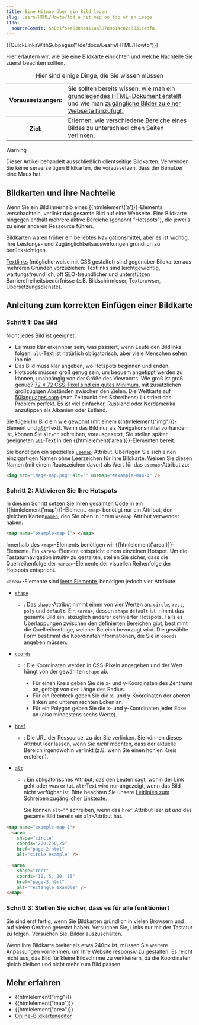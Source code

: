 ```yaml
---
title: Eine Hitmap über ein Bild legen
slug: Learn/HTML/Howto/Add_a_hit_map_on_top_of_an_image
l10n:
  sourceCommit: 530c1f54e63834411aa38789b1ac82e3831c4dfa
---
```


{{QuickLinksWithSubpages("/de/docs/Learn/HTML/Howto")}}

Hier erläutern wir, wie Sie eine Bildkarte einrichten und welche Nachteile Sie zuerst beachten sollten.

<table>
<caption>Hier sind einige Dinge, die Sie wissen müssen</caption>
  <tbody>
    <tr>
      <th scope="row">Voraussetzungen:</th>
      <td>
        Sie sollten bereits wissen, wie man ein <a href="/de/docs/Learn/Getting_started_with_the_web">grundlegendes HTML-Dokument erstellt</a> und wie man <a href="/de/docs/Learn/HTML/Multimedia_and_embedding/Images_in_HTML#how_do_we_put_an_image_on_a_webpage">zugängliche Bilder zu einer Webseite hinzufügt.</a>
      </td>
    </tr>
    <tr>
      <th scope="row">Ziel:</th>
      <td>
        Erlernen, wie verschiedene Bereiche eines Bildes zu unterschiedlichen Seiten verlinken.
      </td>
    </tr>
  </tbody>
</table>

> [!WARNING]
> Dieser Artikel behandelt ausschließlich clientseitige Bildkarten. Verwenden Sie keine serverseitigen Bildkarten, die voraussetzen, dass der Benutzer eine Maus hat.

## Bildkarten und ihre Nachteile

Wenn Sie ein Bild innerhalb eines {{htmlelement('a')}}-Elements verschachteln, verlinkt das gesamte Bild auf eine Webseite. Eine Bildkarte hingegen enthält mehrere aktive Bereiche (genannt "Hotspots"), die jeweils zu einer anderen Ressource führen.

Bildkarten waren früher ein beliebtes Navigationsmittel, aber es ist wichtig, ihre Leistungs- und Zugänglichkeitsauswirkungen gründlich zu berücksichtigen.

[Textlinks](/de/docs/Learn/HTML/Introduction_to_HTML/Creating_hyperlinks) (möglicherweise mit CSS gestaltet) sind gegenüber Bildkarten aus mehreren Gründen vorzuziehen: Textlinks sind leichtgewichtig, wartungsfreundlich, oft SEO-freundlicher und unterstützen Barrierefreiheitsbedürfnisse (z.B. Bildschirmleser, Textbrowser, Übersetzungsdienste).

## Anleitung zum korrekten Einfügen einer Bildkarte

### Schritt 1: Das Bild

Nicht jedes Bild ist geeignet.

- Es muss klar erkennbar sein, was passiert, wenn Leute den Bildlinks folgen. `alt`-Text ist natürlich obligatorisch, aber viele Menschen sehen ihn nie.
- Das Bild muss klar angeben, wo Hotspots beginnen und enden.
- Hotspots müssen groß genug sein, um bequem angetippt werden zu können, unabhängig von der Größe des Viewports. Wie groß ist groß genug? [72 × 72 CSS-Pixel sind ein gutes Minimum,](https://uxmovement.com/mobile/finger-friendly-design-ideal-mobile-touch-target-sizes/) mit zusätzlichen großzügigen Abständen zwischen den Zielen. Die Weltkarte auf [50languages.com](https://www.goethe-verlag.com/book2/) (zum Zeitpunkt des Schreibens) illustriert das Problem perfekt. Es ist viel einfacher, Russland oder Nordamerika anzutippen als Albanien oder Estland.

Sie fügen Ihr Bild ein [wie gewohnt](/de/docs/Learn/HTML/Multimedia_and_embedding/Images_in_HTML#how_do_we_put_an_image_on_a_webpage) (mit einem {{htmlelement("img")}}-Element und [`alt`](/de/docs/Web/HTML/Element/img#alt)-Text). Wenn das Bild nur als Navigationsmittel vorhanden ist, können Sie `alt=""` schreiben, vorausgesetzt, Sie stellen später geeigneten [`alt`](/de/docs/Web/HTML/Element/area#alt)-Text in den {{htmlelement('area')}}-Elementen bereit.

Sie benötigen ein spezielles [`usemap`](/de/docs/Web/HTML/Element/img#usemap)-Attribut. Überlegen Sie sich einen einzigartigen Namen ohne Leerzeichen für Ihre Bildkarte. Weisen Sie diesen Namen (mit einem Rautezeichen davor) als Wert für das `usemap`-Attribut zu:

```html
<img src="image-map.png" alt="" usemap="#example-map-1" />
```

### Schritt 2: Aktivieren Sie Ihre Hotspots

In diesem Schritt setzen Sie Ihren gesamten Code in ein {{htmlelement('map')}}-Element. `<map>` benötigt nur ein Attribut, den gleichen Karten[`namen`](/de/docs/Web/HTML/Element/map#name), den Sie oben in Ihrem `usemap`-Attribut verwendet haben:

```html
<map name="example-map-1"> </map>
```

Innerhalb des `<map>`-Elements benötigen wir {{htmlelement('area')}}-Elemente. Ein `<area>`-Element entspricht einem einzelnen Hotspot. Um die Tastaturnavigation intuitiv zu gestalten, stellen Sie sicher, dass die Quellreihenfolge der `<area>`-Elemente der visuellen Reihenfolge der Hotspots entspricht.

`<area>`-Elemente sind [leere Elemente](/de/docs/Glossary/void_element), benötigen jedoch vier Attribute:

- [`shape`](/de/docs/Web/HTML/Element/area#shape)

  - : Das `shape`-Attribut nimmt einen von vier Werten an: `circle`, `rect`, `poly` und `default`. Ein `<area>`, dessen `shape` `default` ist, nimmt das gesamte Bild ein, abzüglich anderer definierter Hotspots. Falls es Überlappungen zwischen den definierten Bereichen gibt, bestimmt die Quellreihenfolge, welcher Bereich bevorzugt wird. Die gewählte Form bestimmt die Koordinateninformationen, die Sie in `coords` angeben müssen.

- [`coords`](/de/docs/Web/HTML/Element/area#coords)

  - : Die Koordinaten werden in CSS-Pixeln angegeben und der Wert hängt von der gewählten `shape` ab.

    - Für einen Kreis geben Sie die x- und y-Koordinaten des Zentrums an, gefolgt von der Länge des Radius.
    - Für ein Rechteck geben Sie die x- und y-Koordinaten der oberen linken und unteren rechten Ecken an.
    - Für ein Polygon geben Sie die x- und y-Koordinaten jeder Ecke an (also mindestens sechs Werte).

- [`href`](/de/docs/Web/HTML/Element/area#href)

  - : Die URL der Ressource, zu der Sie verlinken. Sie können dieses Attribut leer lassen, wenn Sie _nicht_ möchten, dass der aktuelle Bereich irgendwohin verlinkt (z.B. wenn Sie einen hohlen Kreis erstellen).

- [`alt`](/de/docs/Web/HTML/Element/area#alt)

  - : Ein obligatorisches Attribut, das den Leuten sagt, wohin der Link geht oder was er tut. `alt`-Text wird nur angezeigt, wenn das Bild nicht verfügbar ist. Bitte beachten Sie unsere [Leitlinien zum Schreiben zugänglicher Linktexte.](/de/docs/Learn/HTML/Introduction_to_HTML/Creating_hyperlinks#use_clear_link_wording)

    Sie können `alt=""` schreiben, wenn das `href`-Attribut leer ist _und_ das gesamte Bild bereits ein `alt`-Attribut hat.

```html
<map name="example-map-1">
  <area
    shape="circle"
    coords="200,250,25"
    href="page-2.html"
    alt="circle example" />

  <area
    shape="rect"
    coords="10, 5, 20, 15"
    href="page-3.html"
    alt="rectangle example" />
</map>
```

### Schritt 3: Stellen Sie sicher, dass es für alle funktioniert

Sie sind erst fertig, wenn Sie Bildkarten gründlich in vielen Browsern und auf vielen Geräten getestet haben. Versuchen Sie, Links nur mit der Tastatur zu folgen. Versuchen Sie, Bilder auszuschalten.

Wenn Ihre Bildkarte breiter als etwa 240px ist, müssen Sie weitere Anpassungen vornehmen, um Ihre Website responsiv zu gestalten. Es reicht nicht aus, das Bild für kleine Bildschirme zu verkleinern, da die Koordinaten gleich bleiben und nicht mehr zum Bild passen.

## Mehr erfahren

- {{htmlelement("img")}}
- {{htmlelement("map")}}
- {{htmlelement("area")}}
- [Online-Bildkarteneditor](https://www.maschek.hu/imagemap/)
